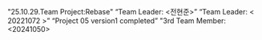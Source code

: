 "25.10.29.Team Project:Rebase"
“Team Leader: <전현준>”
“Team Leader: < 20221072 >”
“Project 05 version1 completed”
"3rd Team Member: <20241050>